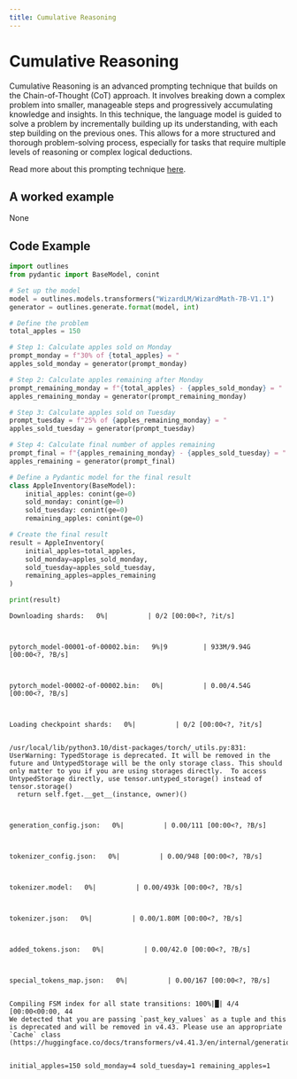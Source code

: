```yaml
---
title: Cumulative Reasoning
---
```


# Cumulative Reasoning


Cumulative Reasoning is an advanced prompting technique that builds on the Chain-of-Thought (CoT) approach. It involves breaking down a complex problem into smaller, manageable steps and progressively accumulating knowledge and insights. In this technique, the language model is guided to solve a problem by incrementally building up its understanding, with each step building on the previous ones. This allows for a more structured and thorough problem-solving process, especially for tasks that require multiple levels of reasoning or complex logical deductions.
    
Read more about this prompting technique [here](https://arxiv.org/abs/2406.06608).

## A worked example

None    
## Code Example





```python
import outlines
from pydantic import BaseModel, conint

# Set up the model
model = outlines.models.transformers("WizardLM/WizardMath-7B-V1.1")
generator = outlines.generate.format(model, int)

# Define the problem
total_apples = 150

# Step 1: Calculate apples sold on Monday
prompt_monday = f"30% of {total_apples} = "
apples_sold_monday = generator(prompt_monday)

# Step 2: Calculate apples remaining after Monday
prompt_remaining_monday = f"{total_apples} - {apples_sold_monday} = "
apples_remaining_monday = generator(prompt_remaining_monday)

# Step 3: Calculate apples sold on Tuesday
prompt_tuesday = f"25% of {apples_remaining_monday} = "
apples_sold_tuesday = generator(prompt_tuesday)

# Step 4: Calculate final number of apples remaining
prompt_final = f"{apples_remaining_monday} - {apples_sold_tuesday} = "
apples_remaining = generator(prompt_final)

# Define a Pydantic model for the final result
class AppleInventory(BaseModel):
    initial_apples: conint(ge=0)
    sold_monday: conint(ge=0)
    sold_tuesday: conint(ge=0)
    remaining_apples: conint(ge=0)

# Create the final result
result = AppleInventory(
    initial_apples=total_apples,
    sold_monday=apples_sold_monday,
    sold_tuesday=apples_sold_tuesday,
    remaining_apples=apples_remaining
)

print(result)
```


    Downloading shards:   0%|          | 0/2 [00:00<?, ?it/s]



    pytorch_model-00001-of-00002.bin:   9%|9         | 933M/9.94G [00:00<?, ?B/s]



    pytorch_model-00002-of-00002.bin:   0%|          | 0.00/4.54G [00:00<?, ?B/s]



    Loading checkpoint shards:   0%|          | 0/2 [00:00<?, ?it/s]


    /usr/local/lib/python3.10/dist-packages/torch/_utils.py:831: UserWarning: TypedStorage is deprecated. It will be removed in the future and UntypedStorage will be the only storage class. This should only matter to you if you are using storages directly.  To access UntypedStorage directly, use tensor.untyped_storage() instead of tensor.storage()
      return self.fget.__get__(instance, owner)()



    generation_config.json:   0%|          | 0.00/111 [00:00<?, ?B/s]



    tokenizer_config.json:   0%|          | 0.00/948 [00:00<?, ?B/s]



    tokenizer.model:   0%|          | 0.00/493k [00:00<?, ?B/s]



    tokenizer.json:   0%|          | 0.00/1.80M [00:00<?, ?B/s]



    added_tokens.json:   0%|          | 0.00/42.0 [00:00<?, ?B/s]



    special_tokens_map.json:   0%|          | 0.00/167 [00:00<?, ?B/s]


    Compiling FSM index for all state transitions: 100%|█| 4/4 [00:00<00:00, 44
    We detected that you are passing `past_key_values` as a tuple and this is deprecated and will be removed in v4.43. Please use an appropriate `Cache` class (https://huggingface.co/docs/transformers/v4.41.3/en/internal/generation_utils#transformers.Cache)


    initial_apples=150 sold_monday=4 sold_tuesday=1 remaining_apples=1

